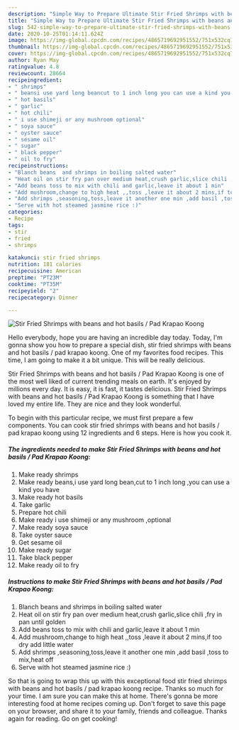 ```yaml
---
description: "Simple Way to Prepare Ultimate Stir Fried Shrimps with beans and hot basils / Pad Krapao Koong"
title: "Simple Way to Prepare Ultimate Stir Fried Shrimps with beans and hot basils / Pad Krapao Koong"
slug: 542-simple-way-to-prepare-ultimate-stir-fried-shrimps-with-beans-and-hot-basils-pad-krapao-koong
date: 2020-10-25T01:14:11.624Z
image: https://img-global.cpcdn.com/recipes/4865719692951552/751x532cq70/stir-fried-shrimps-with-beans-and-hot-basils-pad-krapao-koong-recipe-main-photo.jpg
thumbnail: https://img-global.cpcdn.com/recipes/4865719692951552/751x532cq70/stir-fried-shrimps-with-beans-and-hot-basils-pad-krapao-koong-recipe-main-photo.jpg
cover: https://img-global.cpcdn.com/recipes/4865719692951552/751x532cq70/stir-fried-shrimps-with-beans-and-hot-basils-pad-krapao-koong-recipe-main-photo.jpg
author: Ryan May
ratingvalue: 4.8
reviewcount: 28664
recipeingredient:
- " shrimps"
- " beansi use yard long beancut to 1 inch long you can use a kind you have"
- " hot basils"
- " garlic"
- " hot chili"
- " i use shimeji or any mushroom optional"
- " soya sauce"
- " oyster sauce"
- " sesame oil"
- " sugar"
- " black pepper"
- " oil to fry"
recipeinstructions:
- "Blanch beans  and shrimps in boiling salted water"
- "Heat oil on stir fry pan over medium heat,crush garlic,slice chili ,fry in pan until golden"
- "Add beans toss to mix with chili and garlic,leave it about 1 min"
- "Add mushroom,change to high heat ,,toss ,leave it about 2 mins,if too dry add little water"
- "Add shrimps ,seasoning,toss,leave it another one min ,add basil ,toss to mix,heat off"
- "Serve with hot steamed jasmine rice :)"
categories:
- Recipe
tags:
- stir
- fried
- shrimps

katakunci: stir fried shrimps 
nutrition: 181 calories
recipecuisine: American
preptime: "PT23M"
cooktime: "PT35M"
recipeyield: "2"
recipecategory: Dinner

---
```



![Stir Fried Shrimps with beans and hot basils / Pad Krapao Koong](https://img-global.cpcdn.com/recipes/4865719692951552/751x532cq70/stir-fried-shrimps-with-beans-and-hot-basils-pad-krapao-koong-recipe-main-photo.jpg)

Hello everybody, hope you are having an incredible day today. Today, I'm gonna show you how to prepare a special dish, stir fried shrimps with beans and hot basils / pad krapao koong. One of my favorites food recipes. This time, I am going to make it a bit unique. This will be really delicious.

Stir Fried Shrimps with beans and hot basils / Pad Krapao Koong is one of the most well liked of current trending meals on earth. It's enjoyed by millions every day. It is easy, it is fast, it tastes delicious. Stir Fried Shrimps with beans and hot basils / Pad Krapao Koong is something that I have loved my entire life. They are nice and they look wonderful.




To begin with this particular recipe, we must first prepare a few components. You can cook stir fried shrimps with beans and hot basils / pad krapao koong using 12 ingredients and 6 steps. Here is how you cook it.

<!--inarticleads1-->

##### The ingredients needed to make Stir Fried Shrimps with beans and hot basils / Pad Krapao Koong:

1. Make ready  shrimps
1. Make ready  beans,i use yard long bean,cut to 1 inch long ,you can use a kind you have
1. Make ready  hot basils
1. Take  garlic
1. Prepare  hot chili
1. Make ready  i use shimeji or any mushroom ,optional
1. Make ready  soya sauce
1. Take  oyster sauce
1. Get  sesame oil
1. Make ready  sugar
1. Take  black pepper
1. Make ready  oil to fry




<!--inarticleads2-->

##### Instructions to make Stir Fried Shrimps with beans and hot basils / Pad Krapao Koong:

1. Blanch beans  and shrimps in boiling salted water
1. Heat oil on stir fry pan over medium heat,crush garlic,slice chili ,fry in pan until golden
1. Add beans toss to mix with chili and garlic,leave it about 1 min
1. Add mushroom,change to high heat ,,toss ,leave it about 2 mins,if too dry add little water
1. Add shrimps ,seasoning,toss,leave it another one min ,add basil ,toss to mix,heat off
1. Serve with hot steamed jasmine rice :)




So that is going to wrap this up with this exceptional food stir fried shrimps with beans and hot basils / pad krapao koong recipe. Thanks so much for your time. I am sure you can make this at home. There's gonna be more interesting food at home recipes coming up. Don't forget to save this page on your browser, and share it to your family, friends and colleague. Thanks again for reading. Go on get cooking!
